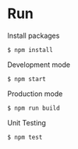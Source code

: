 # Run

Install packages

`$ npm install`

Development mode

`$ npm start`

Production mode

`$ npm run build`

Unit Testing

`$ npm test`
